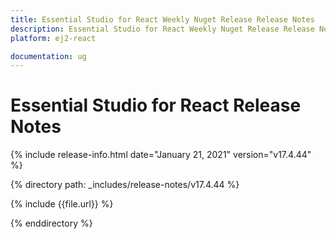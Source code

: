 ```yaml
---
title: Essential Studio for React Weekly Nuget Release Release Notes  
description: Essential Studio for React Weekly Nuget Release Release Notes  
platform: ej2-react

documentation: ug
---
```


# Essential Studio for  React  Release Notes  

{% include release-info.html date="January 21, 2021"   version="v17.4.44"  %} 

{% directory path: _includes/release-notes/v17.4.44 %}

{% include {{file.url}} %}

{% enddirectory %}
